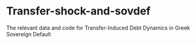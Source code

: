 # Transfer-shock-and-sovdef
The relevant data and code for Transfer-Induced Debt Dynamics in Greek Sovereign Default
